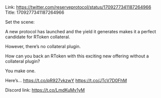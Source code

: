 Link:  https://twitter.com/reserveprotocol/status/1709277341187264966
Title: 1709277341187264966

Set the scene:

A new protocol has launched and the yield it generates  makes it a perfect candidate for RToken collateral.

However, there’s no collateral plugin. 

How can you back an RToken with this exciting new offering without a collateral plugin?

You make one.

Here’s… https://t.co/pR927vkzwY https://t.co/JTcV7D0FhM

Discord link: https://t.co/LmdKuMv1yM